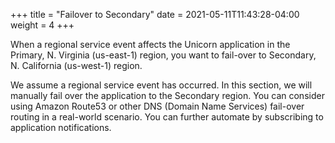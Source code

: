 +++
title = "Failover to Secondary"
date =  2021-05-11T11:43:28-04:00
weight = 4
+++

When a regional service event affects the Unicorn application in the Primary, N. Virginia (us-east-1) region, you want to fail-over to Secondary, N. California (us-west-1) region.

We assume a regional service event has occurred. In this section, we will manually fail over the application to the Secondary region. You can consider using Amazon Route53 or other DNS (Domain Name Services) fail-over routing in a real-world scenario. You can further automate by subscribing to application notifications.
